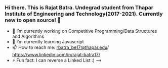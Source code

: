 ### Hi there. This is Rajat Batra. Undegrad student from Thapar Institute of Engineering and Technology(2017-2021). Currently new to open source! 👋




- 🔭 I’m currently working on Competitive Programming/Data Structures and Algorithms
- 🌱 I’m currently learning Javascript
- 📫 How to reach me: rbatra_be17@thapar.edu/ https://www.linkedin.com/in/rajat-batra17/
- ⚡ Fun fact: I can reverse a Linked List :)
-->
